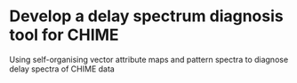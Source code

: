 # Develop a delay spectrum diagnosis tool for CHIME

Using self-organising vector attribute maps and pattern spectra to diagnose delay spectra of CHIME data 
